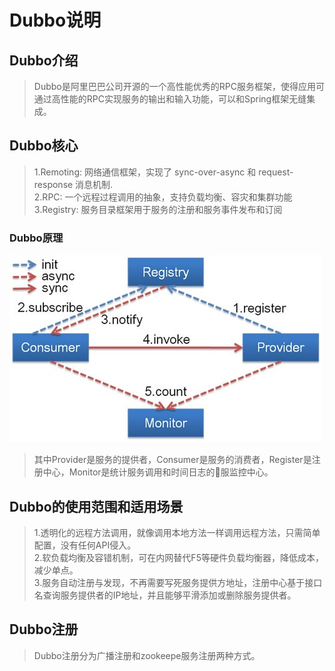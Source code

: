 # Dubbo说明 #

## Dubbo介绍 ##

> Dubbo是阿里巴巴公司开源的一个高性能优秀的RPC服务框架，使得应用可通过高性能的RPC实现服务的输出和输入功能，可以和Spring框架无缝集成。

## Dubbo核心 ##

> 1.Remoting: 网络通信框架，实现了 sync-over-async 和 request-response 消息机制.   
> 2.RPC: 一个远程过程调用的抽象，支持负载均衡、容灾和集群功能   
> 3.Registry: 服务目录框架用于服务的注册和服务事件发布和订阅

### Dubbo原理 ###

![avatar](./images/1.png)

> 其中Provider是服务的提供者，Consumer是服务的消费者，Register是注册中心，Monitor是统计服务调用和时间日志的服监控中心。

## Dubbo的使用范围和适用场景 ##

> 1.透明化的远程方法调用，就像调用本地方法一样调用远程方法，只需简单配置，没有任何API侵入。   
> 2.软负载均衡及容错机制，可在内网替代F5等硬件负载均衡器，降低成本，减少单点。   
> 3.服务自动注册与发现，不再需要写死服务提供方地址，注册中心基于接口名查询服务提供者的IP地址，并且能够平滑添加或删除服务提供者。   

## Dubbo注册 ## 

> Dubbo注册分为广播注册和zookeepe服务注册两种方式。